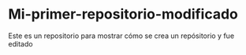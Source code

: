 # Mi-primer-repositorio-modificado



Este es un repositorio para mostrar cómo se crea un repósitorio y fue editado
